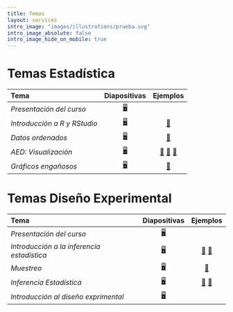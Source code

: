 ```yaml
---
title: Temas
layout: services
intro_image: "images/illustrations/prueba.svg"
intro_image_absolute: false
intro_image_hide_on_mobile: true
---
```


# Temas Estadística

| Tema | Diapositivas | Ejemplos |
| :--- | :----------: | :------: |
| *Presentación del curso* | [🖥️](/temas/Statistics/00-Curso/00-Curso.html) | |
| *Introducción a R y RStudio* | [🖥️](/temas/Statistics/01-R-RStudio/01-R-RStudio.html) | [📖](https://edimer.quarto.pub/lectura-de-datos-con-r/) |
| *Datos ordenados* | [🖥️](https://edimer.quarto.pub/datos-ordenados/#/title-slide)  | [📖](https://edimer.quarto.pub/ejemplos-datos-ordenados/) |
| *AED: Visualización* | [🖥️](https://edimer.quarto.pub/eda/#/title-slide) | [📖](https://edimer.quarto.pub/estadistica-descriptiva-exploratoria/) [📕](https://edimer.quarto.pub/visualizaciones-alternativas/) [📖](https://edimer.quarto.pub/visualizaciones-mapas/) |
| *Gráficos engañosos* | [🖥️](https://edimer.quarto.pub/graficos-misleading/#/title-slide) | [📖](https://faculty.atu.edu/mfinan/2043/section31.pdf) |

# Temas Diseño Experimental

| Tema | Diapositivas | Ejemplos |
| :--- | :----------: | :------: |
| *Presentación del curso* | [🖥️](/temas/DisExperimental/00-Curso/00-Curso.html) | |
| *Introducción a la inferencia estadística* | [🖥️](/temas/DisExperimental/01-Intro/01-Intro.html) | [📖](https://edimer.quarto.pub/resultados-encuesta/) [📕](https://edimer.quarto.pub/distribuciones/) |
| *Muestreo* | [🖥️](https://edimer.quarto.pub/muestreo/#/title-slide) | [📖](https://edimer.quarto.pub/variacion-del-muestreo/) |
| *Inferencia Estadística* | [🖥️](https://edimer.quarto.pub/inferencia-estadistica-resumen/#/title-slide) | [📖](https://edimer.quarto.pub/inferencia/) [📕](https://edimer.quarto.pub/inferencia2/) |
| *Introducción al diseño exprimental* | [🖥️](/temas/DisExperimental-new/04-dis-experimentos/12-Diseño-Experimentos.html) | |

  

  
    
    